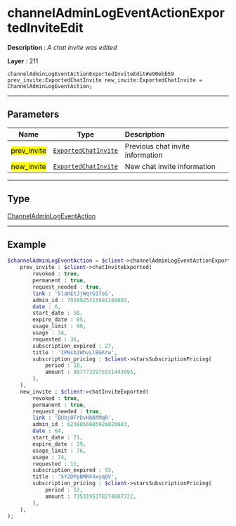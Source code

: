 # channelAdminLogEventActionExportedInviteEdit

**Description** : *A chat invite was edited*

**Layer** : 211

```tl
channelAdminLogEventActionExportedInviteEdit#e90ebb59 prev_invite:ExportedChatInvite new_invite:ExportedChatInvite = ChannelAdminLogEventAction;
```

---

## Parameters

| Name | Type | Description |
| :---: | :---: | :--- |
| <mark>prev_invite</mark> | [`ExportedChatInvite`](type/ExportedChatInvite) | Previous chat invite information |
| <mark>new_invite</mark> | [`ExportedChatInvite`](type/ExportedChatInvite) | New chat invite information |

---

## Type

[ChannelAdminLogEventAction](type/ChannelAdminLogEventAction)

---

## Example

```php
$channelAdminLogEventAction = $client->channelAdminLogEventActionExportedInviteEdit(
	prev_invite : $client->chatInviteExported(
		revoked : true,
		permanent : true,
		request_needed : true,
		link : '5lahEtJjWqrG37oS',
		admin_id : 7930925315691389993,
		date : 6,
		start_date : 58,
		expire_date : 85,
		usage_limit : 90,
		usage : 34,
		requested : 36,
		subscription_expired : 27,
		title : 'IPNsbiWhvLlBGKrw',
		subscription_pricing : $client->starsSubscriptionPricing(
			period : 18,
			amount : 8877732975531443095,
		),
	),
	new_invite : $client->chatInviteExported(
		revoked : true,
		permanent : true,
		request_needed : true,
		link : 'BUhj0FrDvHbNfMqR',
		admin_id : 6238056685926020083,
		date : 64,
		start_date : 71,
		expire_date : 29,
		usage_limit : 76,
		usage : 74,
		requested : 11,
		subscription_expired : 93,
		title : '5Y2DPpBMRF4xyqQV',
		subscription_pricing : $client->starsSubscriptionPricing(
			period : 52,
			amount : 7353195378274807722,
		),
	),
);
```